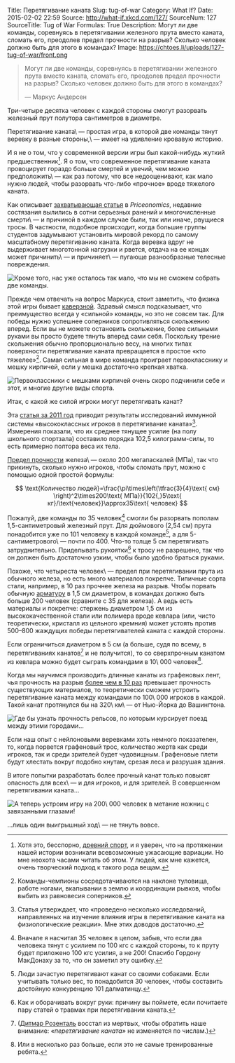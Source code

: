 Title: Перетягивание каната
Slug: tug-of-war
Category: What If?
Date: 2015-02-02 22:59
Source: http://what-if.xkcd.com/127/
SourceNum: 127
SourceTitle: Tug of War
Formulas: True
Description: Могут ли две команды, соревнуясь в перетягивании железного прута вместо каната, сломать его, преодолев предел прочности на разрыв? Сколько человек должно быть для этого в командах?
Image: https://chtoes.li/uploads/127-tug-of-war/front.png


> Могут ли две команды, соревнуясь в перетягивании железного прута вместо каната, сломать его, преодолев предел прочности на разрыв? Сколько человек должно быть для этого в командах?
>
> — Маркус Андерсен

Три-четыре десятка человек с каждой стороны смогут разорвать железный прут полутора сантиметров в диаметре.

Перетягивание каната\ — простая игра, в которой две команды тянут веревку в разные стороны,\ — имеет на удивление кровавую историю.

И я не о том, что у современной версии игры был какой-нибудь жуткий предшественник[^1]. Я о том, что современное перетягивание каната провоцирует гораздо больше смертей и увечий, чем можно предположить\ — как раз потому, что все недооценивают, как мало нужно людей, чтобы разорвать что-либо «прочное» вроде тяжелого каната.

[^1]: Хотя это, бесспорно, [древний спорт][1], и я уверен, что на протяжении нашей истории возникали всевозможные ужасающие вариации. Но мне неохота часами читать об этом. У людей, как мне кажется, очень творческий подход к такого рода вещам.

Как описывает [захватывающая статья][2] в *Priceonomics*, недавние состязания вылились в сотни серьезных ранений и многочисленные смерти\ — и причиной в каждом случае были, так или иначе, рвущиеся тросы. В частности, подобное происходит, когда большие группы студентов задумывают установить мировой рекорд по самому масштабному перетягиванию каната. Когда веревка вдруг не выдерживает многотонной нагрузки и рвется, отдача на ее концах может причинить\ — и причиняет\ — пугающе разнообразные телесные повреждения.

![](/uploads/127-tug-of-war/dangerous_ru.png "Кроме того, нас уже осталось так мало, что мы не сможем собрать две команды.")

Прежде чем отвечать на вопрос Маркуса, стоит заметить, что физика этой игры бывает [каверзной][3]. Здравый смысл подсказывает, что преимущество всегда у «сильной» команды, но это не совсем так. Для победы нужно успешнее соперников сопротивляться скольжению вперед. Если вы не можете остановить скольжение, более сильными руками вы просто будете тянуть вперед сами себя. Поскольку трение скольжения обычно пропорционально весу, на многих типах поверхности перетягивание каната превращается в простое «кто тяжелее»[^2]. Самая сильная в мире команда проиграет первокласснику и мешку кирпичей, если у мешка достаточно крепкая хватка.

[^2]: Команды-чемпионы сосредотачиваются на наклоне туловища, работе ногами, вкапывании в землю и координации рывков, чтобы выбить из равновесия соперников.

![](/uploads/127-tug-of-war/bricks_ru.png "Первоклассники с мешками кирпичей очень скоро подчинили себе и этот, и многие другие виды спорта.")

Итак, с какой же силой игроки могут перетягивать канат?

Эта [статья за 2011 год][4] приводит результаты исследований иммунной системы «высококлассных игроков в перетягивание каната»[^3]. Измерения показали, что их среднее тянущее усилие (на полу школьного спортзала) составило порядка 102,5 килограмм-силы, то есть примерно полтора веса их тела.

[^3]: Статья утверждает, что «проведено несколько исследований, направленных на изучение влияния игры в перетягивание каната на физиологические реакции». Мне этих доводов достаточно.

[Предел прочности][5] железа\ — около 200 мегапаскалей (МПа), так что прикинуть, сколько нужно игроков, чтобы сломать прут, можно с помощью одной простой формулы:

$$ \text{Количество людей}=\frac{\pi\times\left(\tfrac{3}{4}\text{ см} \right)^2\times200\text{ МПа}}{102{,}5\text{ кг}/\text{человек}}\approx35\text{ человек} $$

Пожалуй, две команды по 35 человек[^4] смогли бы разорвать пополам 1,5-сантиметровый железный прут. Для дюймового (2,54 см) прута понадобится уже по 101 человеку в каждой команде[^5], а для 5-сантиметрового\ — почти по 400. Что-то толще 5 см перетягивать затруднительно. Приделывать рукоятки[^6] к тросу не разрешено, так что он должен быть достаточно узким, чтобы было удобно браться руками.

[^4]: Вначале я насчитал 35 человек в целом, забыв, что если два человека тянут с усилием по 100 кгс с каждой стороны, то к пруту будет приложено 100 кгс усилия, а не 200! Спасибо Гордону МакДонаху за то, что он заметил эту ошибку.
[^5]: Люди зачастую перетягивают канат со своими собаками. Если учитывать только вес, то понадобится 30 человек, чтобы составить достойную конкуренцию 101 далматинцу.
[^6]: Как и оборачивать вокруг руки: причину вы поймете, если почитаете пару статей о травмах при перетягивании каната.

Похоже, что четыреста человек\ — предел при перетягивании прута из обычного железа, но есть много материалов покрепче. Типичные сорта стали, например, в 10 раз прочнее железа на разрыв. Чтобы порвать обычную [арматуру](https://ru.wikipedia.org/wiki/Арматура_(железобетон)) в 1,5 см диаметром, в командах должно быть больше 200 человек (сравните с 35 для железа). А ведь есть материалы и покрепче: стержень диаметром 1,5 см из высококачественной стали или полимера вроде кевлара (или, чисто теоретически, кристалл из цельного кремния) может устоять против 500–800 жаждущих победы перетягивателей каната с каждой стороны.

Если ограничиться диаметром в 5 см (а больше, судя по всему, в перетягиваниях канатов[^7] и не получится), то со сверхпрочным канатом из кевлара можно будет сыграть командами в 10\ 000 человек[^8].

[^7]: ([Дитмар Розенталь][6] восстал из мертвых, чтобы обратить наше внимание: *«перетягивание каната»* не изменяется по числам.)
[^8]: Или в несколько раз больше, если это не самые тренированные ребята.

Когда мы научимся производить длинные канаты из графеновых лент, чья прочность на разрыв [более чем в 10 раз][7] превышает прочность существующих материалов, то теоретически сможем устроить перетягивание каната между командами по 100\ 000 игроков в каждой. Такой канат протянулся бы на 320\ км\ — от Нью-Йорка до Вашингтона.

![](/uploads/127-tug-of-war/map_ru.png "Где бы узнать прочность рельсов, по которым курсирует поезд между этими городами…")

Если наш опыт с нейлоновыми веревками хоть немного показателен, то, когда порвется графеновый трос, количество жертв как среди игроков, так и среди зрителей будет чудовищным. Графеновые плети будут хлестать вокруг подобно кнутам, срезая леса и разрушая здания.

В итоге попытки разработать более прочный канат только повысят опасность для всех\ — и для игроков, и для зрителей. В совершенном перетягивании каната…

![](/uploads/127-tug-of-war/end_ru.png "А теперь устроим игру на 200\ 000 человек в метание ножниц с завязанными глазами!")

…лишь один выигрышный ход\ — не тянуть вовсе.

[1]: http://www.usatowa.com/history.html

[2]: http://priceonomics.com/a-history-of-tug-of-war-fatalities/

[3]: https://www.lhup.edu/~dsimanek/scenario/insight.htm#mechanics

[4]: http://web.nchu.edu.tw/~biosimulation/journal/pdf/vol-3-no01/vol-3-no-1-b-0003.pdf

[5]: https://en.wikipedia.org/wiki/Ultimate_tensile_strength

[6]: https://ru.wikipedia.org/wiki/Розенталь,_Дитмар_Эльяшевич

[7]: http://arxiv.org/pdf/0709.0992.pdf
